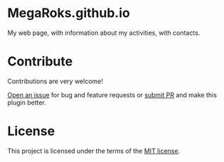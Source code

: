 # MegaRoks.github.io
My web page, with information about my activities, with contacts.

# Contribute
Contributions are very welcome!

<a href="https://github.com/MegaRoks/MegaRoks.github.io/issues/new" target="_blank">Open an issue</a> for bug and feature requests or <a href="https://github.com/MegaRoks/MegaRoks.github.io/compare" target="_blank">submit PR</a> and make this plugin better.

# License
This project is licensed under the terms of the <a href="https://github.com/MegaRoks/MegaRoks.github.io/blob/master/LICENSE" target="_blank">MIT license</a>.

